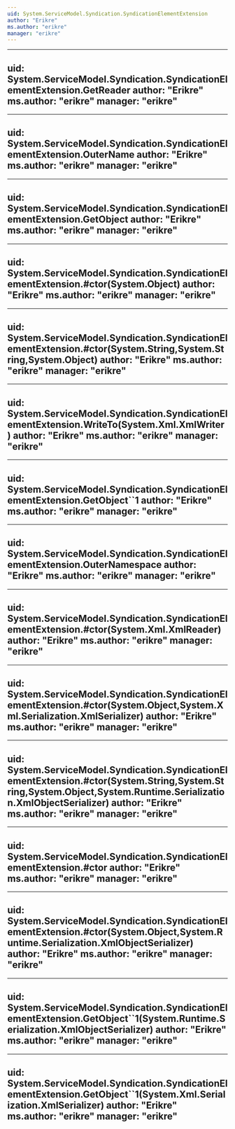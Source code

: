 ```yaml
---
uid: System.ServiceModel.Syndication.SyndicationElementExtension
author: "Erikre"
ms.author: "erikre"
manager: "erikre"
---
```


---
uid: System.ServiceModel.Syndication.SyndicationElementExtension.GetReader
author: "Erikre"
ms.author: "erikre"
manager: "erikre"
---

---
uid: System.ServiceModel.Syndication.SyndicationElementExtension.OuterName
author: "Erikre"
ms.author: "erikre"
manager: "erikre"
---

---
uid: System.ServiceModel.Syndication.SyndicationElementExtension.GetObject
author: "Erikre"
ms.author: "erikre"
manager: "erikre"
---

---
uid: System.ServiceModel.Syndication.SyndicationElementExtension.#ctor(System.Object)
author: "Erikre"
ms.author: "erikre"
manager: "erikre"
---

---
uid: System.ServiceModel.Syndication.SyndicationElementExtension.#ctor(System.String,System.String,System.Object)
author: "Erikre"
ms.author: "erikre"
manager: "erikre"
---

---
uid: System.ServiceModel.Syndication.SyndicationElementExtension.WriteTo(System.Xml.XmlWriter)
author: "Erikre"
ms.author: "erikre"
manager: "erikre"
---

---
uid: System.ServiceModel.Syndication.SyndicationElementExtension.GetObject``1
author: "Erikre"
ms.author: "erikre"
manager: "erikre"
---

---
uid: System.ServiceModel.Syndication.SyndicationElementExtension.OuterNamespace
author: "Erikre"
ms.author: "erikre"
manager: "erikre"
---

---
uid: System.ServiceModel.Syndication.SyndicationElementExtension.#ctor(System.Xml.XmlReader)
author: "Erikre"
ms.author: "erikre"
manager: "erikre"
---

---
uid: System.ServiceModel.Syndication.SyndicationElementExtension.#ctor(System.Object,System.Xml.Serialization.XmlSerializer)
author: "Erikre"
ms.author: "erikre"
manager: "erikre"
---

---
uid: System.ServiceModel.Syndication.SyndicationElementExtension.#ctor(System.String,System.String,System.Object,System.Runtime.Serialization.XmlObjectSerializer)
author: "Erikre"
ms.author: "erikre"
manager: "erikre"
---

---
uid: System.ServiceModel.Syndication.SyndicationElementExtension.#ctor
author: "Erikre"
ms.author: "erikre"
manager: "erikre"
---

---
uid: System.ServiceModel.Syndication.SyndicationElementExtension.#ctor(System.Object,System.Runtime.Serialization.XmlObjectSerializer)
author: "Erikre"
ms.author: "erikre"
manager: "erikre"
---

---
uid: System.ServiceModel.Syndication.SyndicationElementExtension.GetObject``1(System.Runtime.Serialization.XmlObjectSerializer)
author: "Erikre"
ms.author: "erikre"
manager: "erikre"
---

---
uid: System.ServiceModel.Syndication.SyndicationElementExtension.GetObject``1(System.Xml.Serialization.XmlSerializer)
author: "Erikre"
ms.author: "erikre"
manager: "erikre"
---
